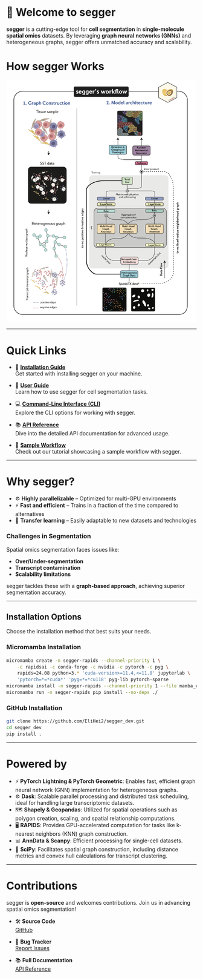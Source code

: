 # 🍳 Welcome to segger 

**segger** is a cutting-edge tool for **cell segmentation** in **single-molecule spatial omics** datasets. By leveraging **graph neural networks (GNNs)** and heterogeneous graphs, segger offers unmatched accuracy and scalability.

# How segger Works

![Segger Model](docs/images/Segger_model_08_2024.png)

---

# Quick Links

- 💾 **[Installation Guide](https://elihei2.github.io/segger_dev/installation/)**  
  Get started with installing segger on your machine.

- 📖 **[User Guide](https://elihei2.github.io/segger_dev/user_guide/)**  
  Learn how to use segger for cell segmentation tasks.

- 💻 **[Command-Line Interface (CLI)](https://elihei2.github.io/segger_dev/cli/)**  
  Explore the CLI options for working with segger.

- 📚 **[API Reference](https://elihei2.github.io/segger_dev/api/)**  
  Dive into the detailed API documentation for advanced usage.

- 📝 **[Sample Workflow](https://elihei2.github.io/segger_dev/notebooks/segger_tutorial/)**  
  Check out our tutorial showcasing a sample workflow with segger.

---

# Why segger?

- ⚙️ **Highly parallelizable** – Optimized for multi-GPU environments
- ⚡ **Fast and efficient** – Trains in a fraction of the time compared to alternatives
- 🔄 **Transfer learning** – Easily adaptable to new datasets and technologies

### Challenges in Segmentation

Spatial omics segmentation faces issues like:

- **Over/Under-segmentation**
- **Transcript contamination**
- **Scalability limitations**

segger tackles these with a **graph-based approach**, achieving superior segmentation accuracy.

---
## Installation Options

Choose the installation method that best suits your needs.

### Micromamba Installation

```bash
micromamba create -n segger-rapids --channel-priority 1 \
    -c rapidsai -c conda-forge -c nvidia -c pytorch -c pyg \
    rapids=24.08 python=3.* 'cuda-version>=11.4,<=11.8' jupyterlab \
    'pytorch=*=*cuda*' 'pyg=*=*cu118' pyg-lib pytorch-sparse
micromamba install -n segger-rapids --channel-priority 1 --file mamba_environment.yml
micromamba run -n segger-rapids pip install --no-deps ./
```

### GitHub Installation

```bash
git clone https://github.com/EliHei2/segger_dev.git
cd segger_dev
pip install .
```

---

# Powered by

- ⚡ **PyTorch Lightning & PyTorch Geometric**: Enables fast, efficient graph neural network (GNN) implementation for heterogeneous graphs.
- ⚙️ **Dask**: Scalable parallel processing and distributed task scheduling, ideal for handling large transcriptomic datasets.
- 🗺️ **Shapely & Geopandas**: Utilized for spatial operations such as polygon creation, scaling, and spatial relationship computations.
- 🖥️ **RAPIDS**: Provides GPU-accelerated computation for tasks like k-nearest neighbors (KNN) graph construction.
- 📊 **AnnData & Scanpy**: Efficient processing for single-cell datasets.
- 📐 **SciPy**: Facilitates spatial graph construction, including distance metrics and convex hull calculations for transcript clustering.

---

# Contributions

segger is **open-source** and welcomes contributions. Join us in advancing spatial omics segmentation!

- 🛠️ **Source Code**  
  [GitHub](https://github.com/EliHei2/segger_dev)

- 🐞 **Bug Tracker**  
  [Report Issues](https://github.com/EliHei2/segger_dev/issues)

- 📚 **Full Documentation**  
  [API Reference](https://elihei2.github.io/segger_dev/api/)
